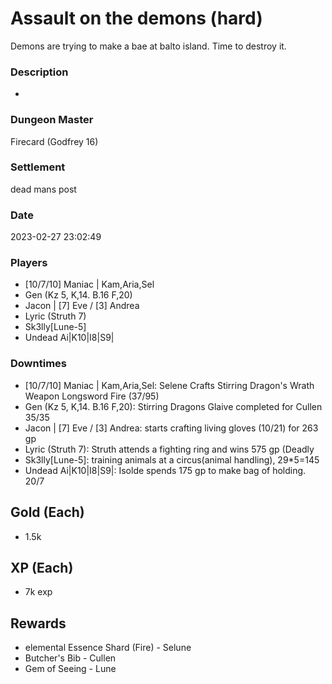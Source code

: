 # Assault on the demons (hard)
Demons are trying to make a bae at balto island. Time to destroy it.
### Description
-
### Dungeon Master
Firecard (Godfrey 16)
### Settlement
dead mans post
### Date
2023-02-27 23:02:49
### Players
* [10/7/10] Maniac | Kam,Aria,Sel
* Gen (Kz 5, K,14. B.16 F,20)
* Jacon | [7] Eve / [3] Andrea
* Lyric (Struth 7)
* Sk3lly[Lune-5]
* Undead Ai|K10|I8|S9|
### Downtimes
* [10/7/10] Maniac | Kam,Aria,Sel: Selene Crafts Stirring Dragon's Wrath Weapon Longsword Fire (37/95)
* Gen (Kz 5, K,14. B.16 F,20): Stirring Dragons Glaive completed for Cullen 35/35
* Jacon | [7] Eve / [3] Andrea: starts crafting living gloves (10/21) for 263 gp
* Lyric (Struth 7): Struth attends a fighting ring and wins 575 gp (Deadly
* Sk3lly[Lune-5]: training animals at a circus(animal handling), 29*5=145
* Undead Ai|K10|I8|S9|: Isolde spends 175 gp to make bag of holding. 20/7
## Gold (Each)
* 1.5k
## XP (Each)
* 7k exp
## Rewards
* elemental Essence Shard (Fire)  - Selune
* Butcher's Bib  - Cullen
* Gem of Seeing - Lune